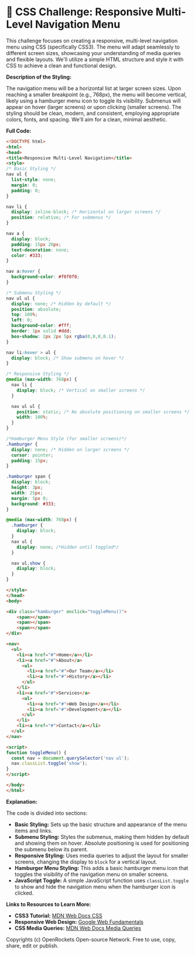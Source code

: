 # 🐞 CSS Challenge:  Responsive Multi-Level Navigation Menu


This challenge focuses on creating a responsive, multi-level navigation menu using CSS (specifically CSS3).  The menu will adapt seamlessly to different screen sizes, showcasing your understanding of media queries and flexible layouts.  We'll utilize a simple HTML structure and style it with CSS to achieve a clean and functional design.

**Description of the Styling:**

The navigation menu will be a horizontal list at larger screen sizes. Upon reaching a smaller breakpoint (e.g., 768px), the menu will become vertical, likely using a hamburger menu icon to toggle its visibility. Submenus will appear on hover (larger screens) or upon clicking (smaller screens). The styling should be clean, modern, and consistent, employing appropriate colors, fonts, and spacing.  We'll aim for a clean, minimal aesthetic.

**Full Code:**

```html
<!DOCTYPE html>
<html>
<head>
<title>Responsive Multi-Level Navigation</title>
<style>
/* Basic Styling */
nav ul {
  list-style: none;
  margin: 0;
  padding: 0;
}

nav li {
  display: inline-block; /* Horizontal on larger screens */
  position: relative; /* For submenus */
}

nav a {
  display: block;
  padding: 15px 20px;
  text-decoration: none;
  color: #333;
}

nav a:hover {
  background-color: #f0f0f0;
}

/* Submenu Styling */
nav ul ul {
  display: none; /* Hidden by default */
  position: absolute;
  top: 100%;
  left: 0;
  background-color: #fff;
  border: 1px solid #ddd;
  box-shadow: 2px 2px 5px rgba(0,0,0,0.1);
}

nav li:hover > ul {
  display: block; /* Show submenu on hover */
}

/* Responsive Styling */
@media (max-width: 768px) {
  nav li {
    display: block; /* Vertical on smaller screens */
  }

  nav ul ul {
    position: static; /* No absolute positioning on smaller screens */
    width: 100%;
  }
}

/*Hamburger Menu Style (for smaller screens)*/
.hamburger {
  display: none; /* Hidden on larger screens */
  cursor: pointer;
  padding: 15px;
}

.hamburger span {
  display: block;
  height: 3px;
  width: 25px;
  margin: 5px 0;
  background: #333;
}

@media (max-width: 768px) {
  .hamburger {
    display: block;
  }
  nav ul {
    display: none; /*Hidden until toggled*/
  }

  nav ul.show {
    display: block;
  }
}

</style>
</head>
<body>

<div class="hamburger" onclick="toggleMenu()">
    <span></span>
    <span></span>
    <span></span>
</div>

<nav>
  <ul>
    <li><a href="#">Home</a></li>
    <li><a href="#">About</a>
      <ul>
        <li><a href="#">Our Team</a></li>
        <li><a href="#">History</a></li>
      </ul>
    </li>
    <li><a href="#">Services</a>
      <ul>
        <li><a href="#">Web Design</a></li>
        <li><a href="#">Development</a></li>
      </ul>
    </li>
    <li><a href="#">Contact</a></li>
  </ul>
</nav>

<script>
function toggleMenu() {
  const nav = document.querySelector('nav ul');
  nav.classList.toggle('show');
}
</script>

</body>
</html>
```

**Explanation:**

The code is divided into sections:

* **Basic Styling:** Sets up the basic structure and appearance of the menu items and links.
* **Submenu Styling:** Styles the submenus, making them hidden by default and showing them on hover.  Absolute positioning is used for positioning the submenu below its parent.
* **Responsive Styling:** Uses media queries to adjust the layout for smaller screens, changing the display to `block` for a vertical layout.
* **Hamburger Menu Styling:** This adds a basic hamburger menu icon that toggles the visibility of the navigation menu on smaller screens.
* **JavaScript Toggle:**  A simple JavaScript function uses `classList.toggle` to show and hide the navigation menu when the hamburger icon is clicked.

**Links to Resources to Learn More:**

* **CSS3 Tutorial:** [MDN Web Docs CSS](https://developer.mozilla.org/en-US/docs/Web/CSS)
* **Responsive Web Design:** [Google Web Fundamentals](https://developers.google.com/web/fundamentals/design-and-ux/responsive/)
* **CSS Media Queries:** [MDN Web Docs Media Queries](https://developer.mozilla.org/en-US/docs/Web/CSS/Media_Queries/Using_media_queries)


Copyrights (c) OpenRockets Open-source Network. Free to use, copy, share, edit or publish.


